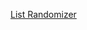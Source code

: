 <!--bl
(filemeta
    (title "Random Collection of Tools"))
/bl-->

[List Randomizer](https://www.random.org/lists/)